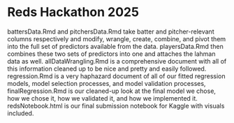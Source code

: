 # Reds Hackathon 2025

battersData.Rmd and pitchersData.Rmd take batter and pitcher-relevant columns respectively and modify, wrangle, create, combine, and pivot them into the full set of predictors available from the data. playersData.Rmd then combines these two sets of predictors into one and attaches the lahman data as well. allDataWrangling.Rmd is a comprehensive document with all of this information cleaned up to be nice and pretty and easily followed. regression.Rmd is a very haphazard document of all of our fitted regression models, model selection processes, and model validation processes, finalRegression.Rmd is our cleaned-up look at the final model we chose, how we chose it, how we validated it, and how we implemented it. redsNotebook.html is our final submission notebook for Kaggle with visuals included.
